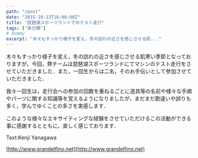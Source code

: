 ```yaml
---
path: "/post"
date: "2015-10-13T16:00:00Z"
title: "琵琶湖スポーツランドでのテスト走行"
tags: ["未分類"]
# dummy
excerpt: "木々もすっかり様子を変え，冬の訪れの近さを感じさせる肌..."
---
```




[](13-1.jpg)

木々もすっかり様子を変え，冬の訪れの近さを感じさせる肌寒い季節となっておりますが，今回，弊チームは琵琶湖スポーツランドにてマシンのテスト走行をさせていただきました．また，一回生からは二名，そのお手伝いとして参加させていただきました．

我々一回生は，走行会への参加の回数を重ねるごとに道具等の名前や様々な手順やパーツに関する知識等を覚えるようになりましたが，まだまだ勘違いや誤りも多く，学んでゆくことの多さを実感します．

このような様々なエキサイティングな経験をさせていただけるこの活動ができる事に感謝するとともに，楽しく感じております．

Text:Kenji Yanagawa

[http://www.grandelfino.net](http://www.grandelfino.net)

